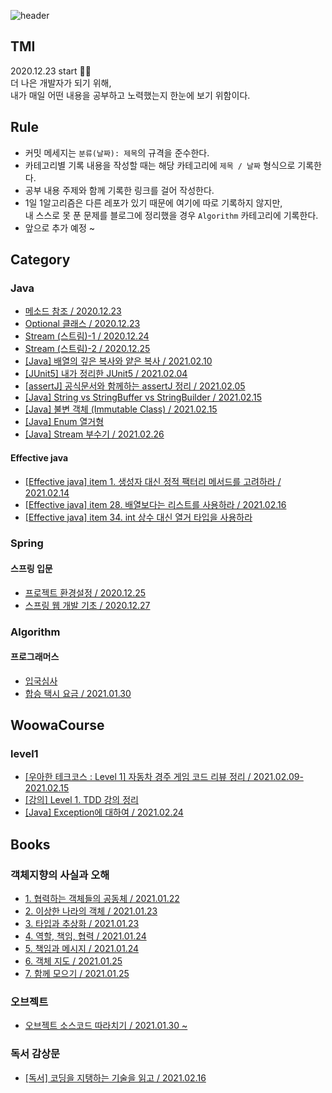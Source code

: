 ![header](https://capsule-render.vercel.app/api?type=rect&color=gradient&height=150&section=header&text=Today%20I%20Learned%20👀&fontAlign=35&fontSize=50&textBg=true)

## TMI
2020.12.23 start 🏃‍♂️  
더 나은 개발자가 되기 위해,  
내가 매일 어떤 내용을 공부하고 노력했는지 한눈에 보기 위함이다.   

## Rule
* 커밋 메세지는 ```분류(날짜): 제목```의 규격을 준수한다.
* 카테고리별 기록 내용을 작성할 때는 해당 카테고리에 ```제목 / 날짜``` 형식으로 기록한다.
* 공부 내용 주제와 함께 기록한 링크를 걸어 작성한다.
* 1일 1알고리즘은 다른 레포가 있기 때문에 여기에 따로 기록하지 않지만,   
내 스스로 못 푼 문제를 블로그에 정리했을 경우 ```Algorithm``` 카테고리에 기록한다.
* 앞으로 추가 예정 ~

## Category
### Java
* [메소드 참조 / 2020.12.23](https://velog.io/@new_wisdom/Java-%EB%A9%94%EC%86%8C%EB%93%9C-%EC%B0%B8%EC%A1%B0)
* [Optional 클래스 / 2020.12.23](https://velog.io/@new_wisdom/Java-Optional-%ED%81%B4%EB%9E%98%EC%8A%A4)
* [Stream (스트림)-1 / 2020.12.24](https://velog.io/@new_wisdom/Java-%EC%8A%A4%ED%8A%B8%EB%A6%BC)
* [Stream (스트림)-2 / 2020.12.25](https://velog.io/@new_wisdom/Java-Stream-%EC%8A%A4%ED%8A%B8%EB%A6%BC-2)
* [[Java] 배열의 깊은 복사와 얕은 복사 / 2021.02.10](https://velog.io/@new_wisdom/Java-%EB%B0%B0%EC%97%B4%EC%9D%98-%EA%B9%8A%EC%9D%80-%EB%B3%B5%EC%82%AC%EC%99%80-%EC%96%95%EC%9D%80-%EB%B3%B5%EC%82%AC)
* [[JUnit5] 내가 정리한 JUnit5 / 2021.02.04](https://velog.io/@new_wisdom/Junit)
* [[assertJ] 공식문서와 함께하는 assertJ 정리 / 2021.02.05](https://velog.io/@new_wisdom/assertJ-%EA%B3%B5%EC%8B%9D%EB%AC%B8%EC%84%9C%EC%99%80-%ED%95%A8%EA%BB%98%ED%95%98%EB%8A%94-assertJ-%EC%A0%95%EB%A6%AC)
* [[Java] String vs StringBuffer vs StringBuilder / 2021.02.15](https://velog.io/@new_wisdom/Java-String-vs-StringBuffer-vs-StringBuilder)
* [[Java] 불변 객체 (Immutable Class) / 2021.02.15](https://velog.io/@new_wisdom/Java-%EB%B6%88%EB%B3%80-%EA%B0%9D%EC%B2%B4-Immutable-Class)
* [[Java] Enum 열거형](https://velog.io/@new_wisdom/Java-Enum-%EC%97%B4%EA%B1%B0%ED%98%95)
* [[Java] Stream 부수기 / 2021.02.26](https://velog.io/@new_wisdom/Java-Stream-1)

#### Effective java
* [[Effective java] item 1. 생성자 대신 정적 팩터리 메서드를 고려하라 / 2021.02.14](https://velog.io/@new_wisdom/Effective-java-item-1.-%EC%83%9D%EC%84%B1%EC%9E%90-%EB%8C%80%EC%8B%A0-%EC%A0%95%EC%A0%81-%ED%8C%A9%ED%84%B0%EB%A6%AC-%EB%A9%94%EC%84%9C%EB%93%9C%EB%A5%BC-%EA%B3%A0%EB%A0%A4%ED%95%98%EB%9D%BC)
* [[Effective java] item 28. 배열보다는 리스트를 사용하라 / 2021.02.16](https://velog.io/@new_wisdom/Effective-java-item-28.-%EB%B0%B0%EC%97%B4%EB%B3%B4%EB%8B%A4%EB%8A%94-%EB%A6%AC%EC%8A%A4%ED%8A%B8%EB%A5%BC-%EC%82%AC%EC%9A%A9%ED%95%98%EB%9D%BC)
* [[Effective java] item 34. int 상수 대신 열거 타입을 사용하라](https://velog.io/@new_wisdom/Effective-java-item-34.-int-%EC%83%81%EC%88%98-%EB%8C%80%EC%8B%A0-%EC%97%B4%EA%B1%B0-%ED%83%80%EC%9E%85%EC%9D%84-%EC%82%AC%EC%9A%A9%ED%95%98%EB%9D%BC)
### Spring

#### 스프링 입문
* [프로젝트 환경설정 / 2020.12.25](https://velog.io/@new_wisdom/%EC%8A%A4%ED%94%84%EB%A7%81-%EC%9E%85%EB%AC%B8-1-%ED%94%84%EB%A1%9C%EC%A0%9D%ED%8A%B8-%ED%99%98%EA%B2%BD%EC%84%A4%EC%A0%95)
* [스프링 웹 개발 기초 / 2020.12.27](https://velog.io/@new_wisdom/%EC%8A%A4%ED%94%84%EB%A7%81-%EC%9E%85%EB%AC%B8-2-%EC%8A%A4%ED%94%84%EB%A7%81-%EC%9B%B9-%EA%B0%9C%EB%B0%9C-%EA%B8%B0%EC%B4%88)


### Algorithm
#### 프로그래머스
* [입국심사](https://velog.io/@new_wisdom/%ED%94%84%EB%A1%9C%EA%B7%B8%EB%9E%98%EB%A8%B8%EC%8A%A4-%EC%9E%85%EA%B5%AD%EC%8B%AC%EC%82%AC-%EC%9D%B4%EC%A7%84%ED%83%90%EC%83%89)
* [합승 택시 요금 / 2021.01.30](https://velog.io/@new_wisdom/%ED%94%84%EB%A1%9C%EA%B7%B8%EB%9E%98%EB%A8%B8%EC%8A%A4-%ED%95%A9%EC%8A%B9-%ED%83%9D%EC%8B%9C-%EC%9A%94%EA%B8%88-%EB%8B%A4%EC%9D%B5%EC%8A%A4%ED%8A%B8%EB%9D%BC)

## WoowaCourse
### level1
* [[우아한 테크코스 : Level 1] 자동차 경주 게임 코드 리뷰 정리 / 2021.02.09-2021.02.15](https://velog.io/@new_wisdom/%EC%9A%B0%EC%95%84%ED%95%9C-%ED%85%8C%ED%81%AC%EC%BD%94%EC%8A%A4-Level-1-%EC%9E%90%EB%8F%99%EC%B0%A8-%EA%B2%BD%EC%A3%BC-%EA%B2%8C%EC%9E%84-1%EB%8B%A8%EA%B3%84-%EC%BD%94%EB%93%9C-%EB%A6%AC%EB%B7%B0-%EC%A0%95%EB%A6%AC)
* [[강의] Level 1. TDD 강의 정리](https://velog.io/@new_wisdom/02.16-%EA%B0%95%EC%9D%98)
* [[Java] Exception에 대하여 / 2021.02.24](https://velog.io/@new_wisdom/Exception)
## Books
### 객체지향의 사실과 오해
* [1. 협력하는 객체들의 공동체 / 2021.01.22](https://velog.io/@new_wisdom/%EA%B0%9D%EC%B2%B4%EC%A7%80%ED%96%A5%EC%9D%98-%EC%82%AC%EC%8B%A4%EA%B3%BC-%EC%98%A4%ED%95%B4-01-%ED%98%91%EB%A0%A5%ED%95%98%EB%8A%94-%EA%B0%9D%EC%B2%B4%EB%93%A4%EC%9D%98-%EA%B3%B5%EB%8F%99%EC%B2%B4)
* [2. 이상한 나라의 객체 / 2021.01.23](https://velog.io/@new_wisdom/%EA%B0%9D%EC%B2%B4%EC%A7%80%ED%96%A5%EC%9D%98-%EC%82%AC%EC%8B%A4%EA%B3%BC-%EC%98%A4%ED%95%B4-02-%EC%9D%B4%EC%83%81%ED%95%9C-%EB%82%98%EB%9D%BC%EC%9D%98-%EA%B0%9D%EC%B2%B4)
* [3. 타입과 추상화 / 2021.01.23](https://velog.io/@new_wisdom/%EA%B0%9D%EC%B2%B4%EC%A7%80%ED%96%A5%EC%9D%98-%EC%82%AC%EC%8B%A4%EA%B3%BC-%EC%98%A4%ED%95%B4-03-%ED%83%80%EC%9E%85%EA%B3%BC-%EC%B6%94%EC%83%81%ED%99%94)
* [4. 역할, 책임, 협력 / 2021.01.24](https://velog.io/@new_wisdom/%EA%B0%9D%EC%B2%B4%EC%A7%80%ED%96%A5%EC%9D%98-%EC%82%AC%EC%8B%A4%EA%B3%BC-%EC%98%A4%ED%95%B4-4.-%EC%97%AD%ED%95%A0-%EC%B1%85%EC%9E%84-%ED%98%91%EB%A0%A5)
* [5. 책임과 메시지 / 2021.01.24](https://velog.io/@new_wisdom/%EA%B0%9D%EC%B2%B4%EC%A7%80%ED%96%A5%EC%9D%98-%EC%82%AC%EC%8B%A4%EA%B3%BC-%EC%98%A4%ED%95%B4-5.-%EC%B1%85%EC%9E%84%EA%B3%BC-%EB%A9%94%EC%8B%9C%EC%A7%80)
* [6. 객체 지도 / 2021.01.25](https://velog.io/@new_wisdom/%EA%B0%9D%EC%B2%B4%EC%A7%80%ED%96%A5%EC%9D%98-%EC%82%AC%EC%8B%A4%EA%B3%BC-%EC%98%A4%ED%95%B4-6.-%EA%B0%9D%EC%B2%B4-%EC%A7%80%EB%8F%84)
* [7. 함께 모으기 / 2021.01.25](https://velog.io/@new_wisdom/%EA%B0%9D%EC%B2%B4%EC%A7%80%ED%96%A5%EC%9D%98-%EC%82%AC%EC%8B%A4%EA%B3%BC-%EC%98%A4%ED%95%B4-7.-%ED%95%A8%EA%BB%98-%EB%AA%A8%EC%9C%BC%EA%B8%B0)

### 오브젝트
* [오브젝트 소스코드 따라치기 / 2021.01.30 ~](https://github.com/NewWisdom/Book-Object)

### 독서 감상문
* [[독서] 코딩을 지탱하는 기술을 읽고 / 2021.02.16](https://velog.io/@new_wisdom/%EB%8F%85%EC%84%9C-%EC%BD%94%EB%94%A9%EC%9D%84-%EC%A7%80%ED%83%B1%ED%95%98%EB%8A%94-%EA%B8%B0%EC%88%A0)
